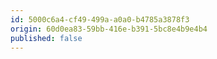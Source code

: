 ```yaml
---
id: 5000c6a4-cf49-499a-a0a0-b4785a3878f3
origin: 60d0ea83-59bb-416e-b391-5bc8e4b9e4b4
published: false
---
```

